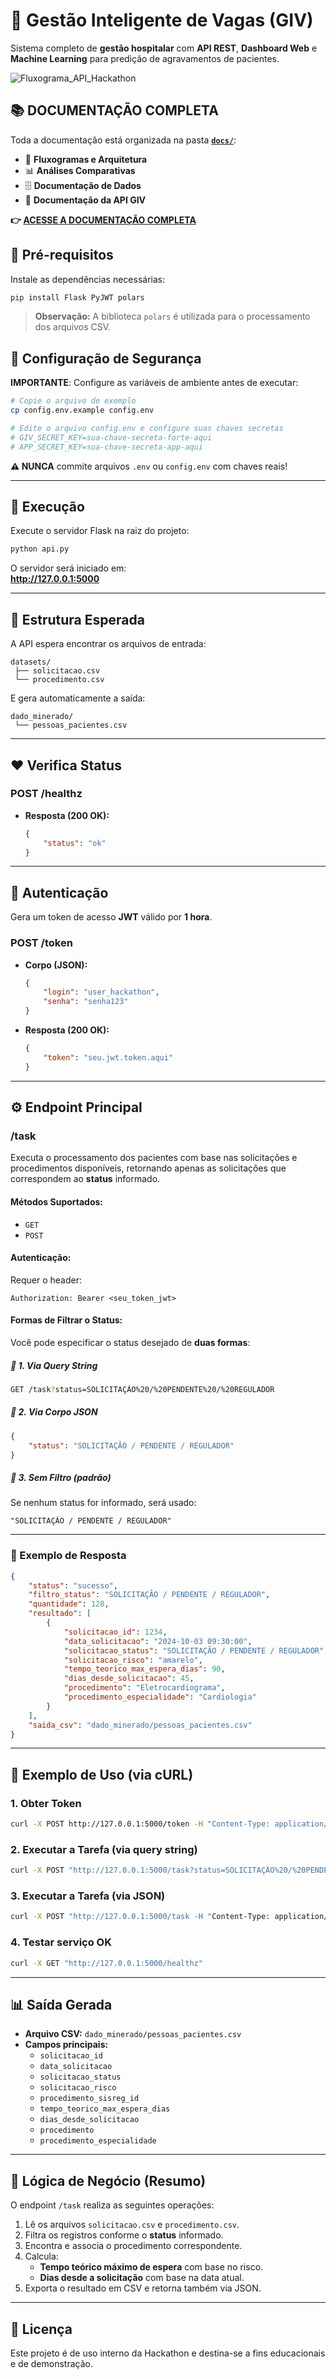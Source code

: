 # 🏥 Gestão Inteligente de Vagas (GIV)

Sistema completo de **gestão hospitalar** com **API REST**, **Dashboard Web** e **Machine Learning** para predição de agravamentos de pacientes.

![Fluxograma_API_Hackathon](Fluxograma_API_Hackathon-2025-10-12-144504.png "Fluxograma API Hackathon")

## 📚 **DOCUMENTAÇÃO COMPLETA**

Toda a documentação está organizada na pasta **[`docs/`](./docs/README.md)**:

- 🔄 **Fluxogramas e Arquitetura**
- 📊 **Análises Comparativas** 
- 🗄️ **Documentação de Dados**
- 🚀 **Documentação da API GIV**

**👉 [ACESSE A DOCUMENTAÇÃO COMPLETA](./docs/README.md)**

## 🧩 Pré-requisitos

Instale as dependências necessárias:

```bash
pip install Flask PyJWT polars
```

> **Observação:** A biblioteca `polars` é utilizada para o processamento dos arquivos CSV.

## 🔐 **Configuração de Segurança**

**IMPORTANTE**: Configure as variáveis de ambiente antes de executar:

```bash
# Copie o arquivo de exemplo
cp config.env.example config.env

# Edite o arquivo config.env e configure suas chaves secretas
# GIV_SECRET_KEY=sua-chave-secreta-forte-aqui
# APP_SECRET_KEY=sua-chave-secreta-app-aqui
```

**⚠️ NUNCA** commite arquivos `.env` ou `config.env` com chaves reais!

---

## 🚀 Execução

Execute o servidor Flask na raiz do projeto:

```bash
python api.py
```

O servidor será iniciado em:  
**http://127.0.0.1:5000**

---

## 📂 Estrutura Esperada

A API espera encontrar os arquivos de entrada:

```
datasets/
 ├── solicitacao.csv
 └── procedimento.csv
```

E gera automaticamente a saída:

```
dado_minerado/
 └── pessoas_pacientes.csv
```

---

## ♥️ Verifica Status

### **POST /healthz**

- **Resposta (200 OK):**
  ```json
  {
      "status": "ok"
  }
  ```

---

## 🔐 Autenticação

Gera um token de acesso **JWT** válido por **1 hora**.

### **POST /token**

- **Corpo (JSON):**
  ```json
  {
      "login": "user_hackathon",
      "senha": "senha123"
  }
  ```
- **Resposta (200 OK):**
  ```json
  {
      "token": "seu.jwt.token.aqui"
  }
  ```

---

## ⚙️ Endpoint Principal

### **/task**

Executa o processamento dos pacientes com base nas solicitações e procedimentos disponíveis, retornando apenas as solicitações que correspondem ao **status** informado.

#### **Métodos Suportados:**
- `GET`
- `POST`

#### **Autenticação:**
Requer o header:
```
Authorization: Bearer <seu_token_jwt>
```

#### **Formas de Filtrar o Status:**

Você pode especificar o status desejado de **duas formas**:

##### 🔹 1. Via Query String

```bash
GET /task?status=SOLICITAÇÃO%20/%20PENDENTE%20/%20REGULADOR
```

##### 🔹 2. Via Corpo JSON

```json
{
    "status": "SOLICITAÇÃO / PENDENTE / REGULADOR"
}
```

##### 🔹 3. Sem Filtro (padrão)

Se nenhum status for informado, será usado:
```
"SOLICITAÇÃO / PENDENTE / REGULADOR"
```

---

### 🧾 Exemplo de Resposta

```json
{
    "status": "sucesso",
    "filtro_status": "SOLICITAÇÃO / PENDENTE / REGULADOR",
    "quantidade": 128,
    "resultado": [
        {
            "solicitacao_id": 1234,
            "data_solicitacao": "2024-10-03 09:30:00",
            "solicitacao_status": "SOLICITAÇÃO / PENDENTE / REGULADOR",
            "solicitacao_risco": "amarelo",
            "tempo_teorico_max_espera_dias": 90,
            "dias_desde_solicitacao": 45,
            "procedimento": "Eletrocardiograma",
            "procedimento_especialidade": "Cardiologia"
        }
    ],
    "saida_csv": "dado_minerado/pessoas_pacientes.csv"
}
```

---

## 🧪 Exemplo de Uso (via cURL)

### 1. Obter Token

```bash
curl -X POST http://127.0.0.1:5000/token -H "Content-Type: application/json" -d '{"login": "user_hackathon", "senha": "senha123"}'
```

### 2. Executar a Tarefa (via query string)

```bash
curl -X POST "http://127.0.0.1:5000/task?status=SOLICITAÇÃO%20/%20PENDENTE%20/%20REGULADOR" -H "Authorization: Bearer COLE_AQUI_A_CHAVE_GERADA"
```

### 3. Executar a Tarefa (via JSON)

```bash
curl -X POST "http://127.0.0.1:5000/task -H "Content-Type: application/json" -H "Authorization: Bearer seu.jwt.token.aqui" -d '{"status": "SOLICITAÇÃO / PENDENTE / REGULADOR"}'
```

### 4. Testar serviço OK

```bash
curl -X GET "http://127.0.0.1:5000/healthz"
```

---

## 📊 Saída Gerada

- **Arquivo CSV:** `dado_minerado/pessoas_pacientes.csv`
- **Campos principais:**
  - `solicitacao_id`
  - `data_solicitacao`
  - `solicitacao_status`
  - `solicitacao_risco`
  - `procedimento_sisreg_id`
  - `tempo_teorico_max_espera_dias`
  - `dias_desde_solicitacao`
  - `procedimento`
  - `procedimento_especialidade`

---

## 🧠 Lógica de Negócio (Resumo)

O endpoint `/task` realiza as seguintes operações:

1. Lê os arquivos `solicitacao.csv` e `procedimento.csv`.  
2. Filtra os registros conforme o **status** informado.  
3. Encontra e associa o procedimento correspondente.  
4. Calcula:
   - **Tempo teórico máximo de espera** com base no risco.  
   - **Dias desde a solicitação** com base na data atual.  
5. Exporta o resultado em CSV e retorna também via JSON.

---

## 🧾 Licença

Este projeto é de uso interno da Hackathon e destina-se a fins educacionais e de demonstração.
